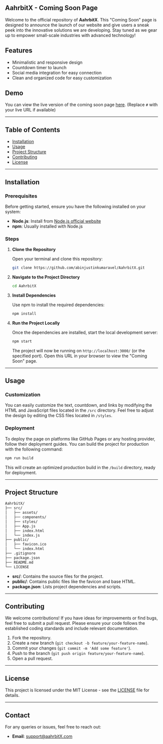 

## AahrbitX - Coming Soon Page

Welcome to the official repository of **AahrbitX**. This "Coming Soon" page is designed to announce the launch of our website and give users a sneak peek into the innovative solutions we are developing. Stay tuned as we gear up to empower small-scale industries with advanced technology!

## Features

- Minimalistic and responsive design
- Countdown timer to launch
- Social media integration for easy connection
- Clean and organized code for easy customization

## Demo

You can view the live version of the coming soon page [here](#). (Replace `#` with your live URL if available)

---

## Table of Contents

- [Installation](#installation)
- [Usage](#usage)
- [Project Structure](#project-structure)
- [Contributing](#contributing)
- [License](#license)

---

## Installation

### Prerequisites

Before getting started, ensure you have the following installed on your system:

- **Node.js**: Install from [Node.js official website](https://nodejs.org/)
- **npm**: Usually installed with Node.js

### Steps

1. **Clone the Repository**

   Open your terminal and clone this repository:

   ```bash
   git clone https://github.com/abinjustinkumaravel/AahrbitX.git
   ```

2. **Navigate to the Project Directory**

   ```bash
   cd AahrbitX
   ```

3. **Install Dependencies**

   Use npm to install the required dependencies:

   ```bash
   npm install
   ```

4. **Run the Project Locally**

   Once the dependencies are installed, start the local development server:

   ```bash
   npm start
   ```

   The project will now be running on `http://localhost:3000/` (or the specified port). Open this URL in your browser to view the "Coming Soon" page.

---

## Usage

### Customization

You can easily customize the text, countdown, and links by modifying the HTML and JavaScript files located in the `/src` directory. Feel free to adjust the design by editing the CSS files located in `/styles`.

### Deployment

To deploy the page on platforms like GitHub Pages or any hosting provider, follow their deployment guides. You can build the project for production with the following command:

```bash
npm run build
```

This will create an optimized production build in the `/build` directory, ready for deployment.

---

## Project Structure

```bash
AahrbitX/
├── src/
│   ├── assets/
│   ├── components/
│   ├── styles/
│   ├── App.js
│   ├── index.html
│   └── index.js
├── public/
│   ├── favicon.ico
│   └── index.html
├── .gitignore
├── package.json
├── README.md
└── LICENSE
```

- **src/**: Contains the source files for the project.
- **public/**: Contains public files like the favicon and base HTML.
- **package.json**: Lists project dependencies and scripts.

---

## Contributing

We welcome contributions! If you have ideas for improvements or find bugs, feel free to submit a pull request. Please ensure your code follows the established coding standards and include relevant documentation.

1. Fork the repository.
2. Create a new branch (`git checkout -b feature/your-feature-name`).
3. Commit your changes (`git commit -m 'Add some feature'`).
4. Push to the branch (`git push origin feature/your-feature-name`).
5. Open a pull request.

---

## License

This project is licensed under the MIT License - see the [LICENSE](LICENSE) file for details.

---

## Contact

For any queries or issues, feel free to reach out:

- **Email**: support@aahrbitX.com
